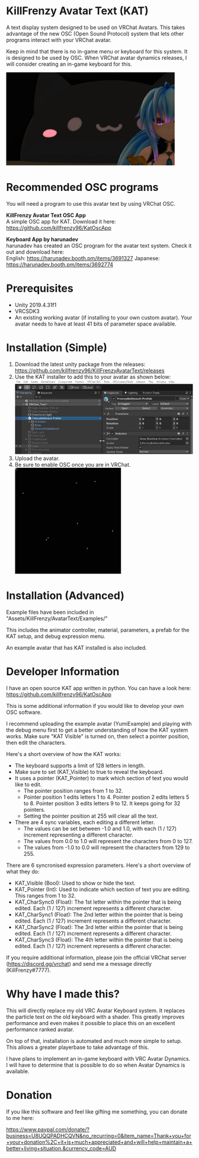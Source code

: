 # KillFrenzy Avatar Text (KAT)
A text display system designed to be used on VRChat Avatars. This takes advantage of the new OSC (Open Sound Protocol) system that lets other programs interact with your VRChat avatar.

Keep in mind that there is no in-game menu or keyboard for this system. It is designed to be used by OSC. When VRChat avatar dynamics releases, I will consider creating an in-game keyboard for this.

![Demonstration](/Images/KAT_Demonstration.gif)

# Recommended OSC programs
You will need a program to use this avatar text by using VRChat OSC.

**KillFrenzy Avatar Text OSC App**\
A simple OSC app for KAT. Download it here:\
https://github.com/killfrenzy96/KatOscApp

**Keyboard App by harunadev**\
harunadev has created an OSC program for the avatar text system. Check it out and download here:\
English: https://harunadev.booth.pm/items/3691327
Japanese: https://harunadev.booth.pm/items/3692774

# Prerequisites
- Unity 2019.4.31f1
- VRCSDK3
- An existing working avatar (if installing to your own custom avatar). Your avatar needs to have at least 41 bits of parameter space available.

# Installation (Simple)
1. Download the latest unity package from the releases: https://github.com/killfrenzy96/KillFrenzyAvatarText/releases
2. Use the KAT installer to add this to your avatar as shown below:\
![InstallInstructions](/Images/KAT_Install_Simple.gif)
3. Upload the avatar.
4. Be sure to enable OSC once you are in VRChat.\
![EnableOSC](/Images/EnableOSC.gif)

# Installation (Advanced)
Example files have been included in "Assets/KillFrenzy/AvatarText/Examples/"

This includes the animator controller, material, parameters, a prefab for the KAT setup, and debug expression menu.

An example avatar that has KAT installed is also included.

# Developer Information
I have an open source KAT app written in python. You can have a look here:\
https://github.com/killfrenzy96/KatOscApp

This is some additional information if you would like to develop your own OSC software.

I recommend uploading the example avatar (YumiExample) and playing with the debug menu first to get a better understanding of how the KAT system works. Make sure "KAT Visible" is turned on, then select a pointer position, then edit the characters.

Here's a short overview of how the KAT works:
- The keyboard supports a limit of 128 letters in length.
- Make sure to set (KAT_Visible) to true to reveal the keyboard.
- It uses a pointer (KAT_Pointer) to mark which section of text you would like to edit.
	- The pointer position ranges from 1 to 32.
	- Pointer position 1 edits letters 1 to 4. Pointer postion 2 edits letters 5 to 8. Pointer position 3 edits letters 9 to 12. It keeps going for 32 pointers.
	- Setting the pointer position at 255 will clear all the text.
- There are 4 sync variables, each editing a different letter.
	- The values can be set between -1.0 and 1.0, with each (1 / 127) increment representing a different character.
	- The values from 0.0 to 1.0 will represent the characters from 0 to 127.
	- The values from -1.0 to 0.0 will represent the characters from 129 to 255.

There are 6 syncronised expression parameters. Here's a short overview of what they do:
- KAT_Visible (Bool): Used to show or hide the text.
- KAT_Pointer (Int): Used to indicate which section of text you are editing. This ranges from 1 to 32.
- KAT_CharSync0 (Float): The 1st letter within the pointer that is being edited. Each (1 / 127) increment represents a different character.
- KAT_CharSync1 (Float): The 2nd letter within the pointer that is being edited. Each (1 / 127) increment represents a different character.
- KAT_CharSync2 (Float): The 3rd letter within the pointer that is being edited. Each (1 / 127) increment represents a different character.
- KAT_CharSync3 (Float): The 4th letter within the pointer that is being edited. Each (1 / 127) increment represents a different character.

If you require additional information, please join the official VRChat server (https://discord.gg/vrchat) and send me a message directly (KillFrenzy#7777).

# Why have I made this?
This will directly replace my old VRC Avatar Keyboard system. It replaces the particle text on the old keyboard with a shader. This greatly improves performance and even makes it possible to place this on an excellent performance ranked avatar.

On top of that, installation is automated and much more simple to setup. This allows a greater playerbase to take advantage of this.

I have plans to implement an in-game keyboard with VRC Avatar Dynamics. I will have to determine that is possible to do so when Avatar Dynamics is available.

# Donation
If you like this software and feel like gifting me something, you can donate to me here:

https://www.paypal.com/donate/?business=U8UQQPADHCQVN&no_recurring=0&item_name=Thank+you+for+your+donation%2C+it+is+much+appreciated+and+will+help+maintain+a+better+living+situation.&currency_code=AUD